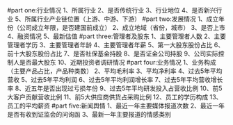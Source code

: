 #part one:行业情况
1、所属行业
2、是否传统行业
3、行业地位
4、是否新兴行业
5、所属行业产业链位置（上游、中游、下游）
#part two:发展情况
1、成立年份（公司成立年限，是否建国前成立）
2、成立地域（省份，城市）
3、是否上市
4、融资情况
5、最新估值
#part three:管理者及股东
1、主要管理者人数
2、主要管理者学历
3、主要管理者年龄
4、主要管理者年薪
5、第一大股东股份占比
6、前十大股东股份占比
7、是否社保基金持股
8、是否证金公司持股
9、公司实际控制人是否最大股东
10、近期投资者调研情况
#part four:业务情况
1、业务构成（主要产品占比，产品种类数）
2、平均毛利率
3、平均净利率
4、过去5年平均营收
5、过去5年平均利润
6、过去5年平均利润增长率
7、过去5年平均营收增长率
8、近五年是否出现过亏损年份
9、过去5年平均研发投入占营收比例
10、前5大客户贡献营收比例
11、前5大供应商供货占采购比例
12、员工的学历构成
13、员工的平均薪资
#part five:新闻舆情
1、最近一年主要媒体报道次数
2、最近一年是否有收到证监会的问询函
3、最新一年主要报道的情感类别

